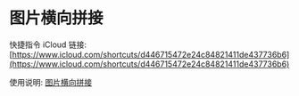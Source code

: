 # 图片横向拼接

快捷指令 iCloud 链接: [https://www.icloud.com/shortcuts/d446715472e24c84821411de437736b6](https://www.icloud.com/shortcuts/d446715472e24c84821411de437736b6)

使用说明: [图片横向拼接](https://www.notion.so/quicy/e6512979bc784016853216b872a54daf)